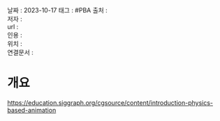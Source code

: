 
날짜 : 2023-10-17
태그 :   #PBA 
출처 :   
저자 :   
url :   
인용 :   
위치 :  
연결문서 :   


# 개요

https://education.siggraph.org/cgsource/content/introduction-physics-based-animation

